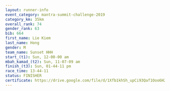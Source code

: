 ```yaml
---
layout: runner-info 
event_category: mantra-summit-challenge-2019 
category_km: 35km 
overall_rank: 74
gender_rank: 63
bib: 664
first_name: Lie Kiem
last_name: Hong
gender: M
team_name: Sunset HHH
start_(t1): Sun, 12-00-00 am
mbah_kamad_(t2): Sun, 11-07-09 am
finish_(t3): Sun, 01-44-11 pm
race_time: 13-44-11
status: FINISHER
certificate: https://drive.google.com/file/d/1Xfb1khSh_upCi93Qaf1Ooo6H2-flUtoJ/view?usp=sharing
---
```

